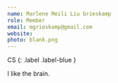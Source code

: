 ```yaml
---
name: Marlene Meili Liu Grieskamp
role: Member
email: mgrieskamp@gmail.com
website: 
photo: blank.png
---
```


CS
{: .label .label-blue }

I like the brain.
